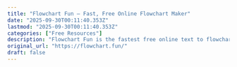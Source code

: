 ```yaml
---
title: "Flowchart Fun — Fast, Free Online Flowchart Maker"
date: "2025-09-30T00:11:40.353Z"
lastmod: "2025-09-30T00:11:40.353Z"
categories: ["Free Resources"]
description: "Flowchart Fun is the fastest free online text to flowchart generator. Easily convert text to flowcharts, mind maps, and process diagrams with our text-based editor."
original_url: "https://flowchart.fun/"
draft: false
---
```

